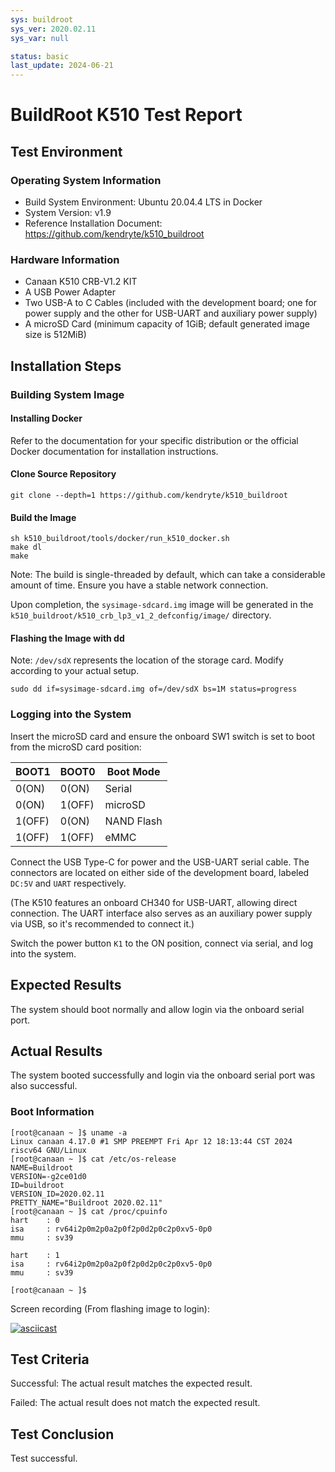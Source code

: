 ```yaml
---
sys: buildroot
sys_ver: 2020.02.11
sys_var: null

status: basic
last_update: 2024-06-21
---
```


# BuildRoot K510 Test Report

## Test Environment

### Operating System Information

- Build System Environment: Ubuntu 20.04.4 LTS in Docker
- System Version: v1.9
- Reference Installation Document: https://github.com/kendryte/k510_buildroot

### Hardware Information

- Canaan K510 CRB-V1.2 KIT
- A USB Power Adapter
- Two USB-A to C Cables (included with the development board; one for power supply and the other for USB-UART and auxiliary power supply)
- A microSD Card (minimum capacity of 1GiB; default generated image size is 512MiB)

## Installation Steps

### Building System Image

#### Installing Docker

Refer to the documentation for your specific distribution or the official Docker documentation for installation instructions.

#### Clone Source Repository

```shell
git clone --depth=1 https://github.com/kendryte/k510_buildroot
```

#### Build the Image

```shell
sh k510_buildroot/tools/docker/run_k510_docker.sh
make dl
make
```

Note: The build is single-threaded by default, which can take a considerable amount of time. Ensure you have a stable network connection.

Upon completion, the `sysimage-sdcard.img` image will be generated in the `k510_buildroot/k510_crb_lp3_v1_2_defconfig/image/` directory.

#### Flashing the Image with dd

Note: `/dev/sdX` represents the location of the storage card. Modify according to your actual setup.

```shell
sudo dd if=sysimage-sdcard.img of=/dev/sdX bs=1M status=progress
```

### Logging into the System

Insert the microSD card and ensure the onboard SW1 switch is set to boot from the microSD card position:

| BOOT1  | BOOT0  | Boot Mode  |
|--------|--------|------------|
| 0(ON)  | 0(ON)  | Serial     |
| 0(ON)  | 1(OFF) | microSD    |
| 1(OFF) | 0(ON)  | NAND Flash |
| 1(OFF) | 1(OFF) | eMMC       |

Connect the USB Type-C for power and the USB-UART serial cable. The connectors are located on either side of the development board, labeled `DC:5V` and `UART` respectively.

(The K510 features an onboard CH340 for USB-UART, allowing direct connection. The UART interface also serves as an auxiliary power supply via USB, so it's recommended to connect it.)

Switch the power button `K1` to the ON position, connect via serial, and log into the system.

## Expected Results

The system should boot normally and allow login via the onboard serial port.

## Actual Results

The system booted successfully and login via the onboard serial port was also successful.

### Boot Information

```log
[root@canaan ~ ]$ uname -a
Linux canaan 4.17.0 #1 SMP PREEMPT Fri Apr 12 18:13:44 CST 2024 riscv64 GNU/Linux
[root@canaan ~ ]$ cat /etc/os-release
NAME=Buildroot
VERSION=-g2ce01d0
ID=buildroot
VERSION_ID=2020.02.11
PRETTY_NAME="Buildroot 2020.02.11"
[root@canaan ~ ]$ cat /proc/cpuinfo
hart    : 0
isa     : rv64i2p0m2p0a2p0f2p0d2p0c2p0xv5-0p0
mmu     : sv39

hart    : 1
isa     : rv64i2p0m2p0a2p0f2p0d2p0c2p0xv5-0p0
mmu     : sv39

[root@canaan ~ ]$
```

Screen recording (From flashing image to login):

[![asciicast](https://asciinema.org/a/wdVYHHOcy5laeXA2tKewkqNRR.svg)](https://asciinema.org/a/wdVYHHOcy5laeXA2tKewkqNRR)

## Test Criteria

Successful: The actual result matches the expected result.

Failed: The actual result does not match the expected result.

## Test Conclusion

Test successful.

